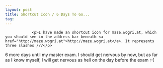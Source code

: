 ```yaml
---
layout: post
title: Shortcut Icon / 6 Days To Go...
tag: 
---
```



                <p>I have made an shortcut icon for maze.wogri.at, which you should see in the address bar beneath <a href="http://maze.wogri.at">http://maze.wogri.at</a>. It represents three slashes ///</p>
<p>6 more days until my master exam. I should get nervous by now, but as far as I know myself, I will get nervous as hell on the day before the exam :-)</p>
            
